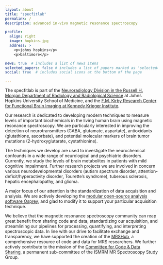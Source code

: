 ```yaml
---
layout: about
title: "specfitlab"
permalink: /
description: advanced in-vivo magnetic resonance spectroscopy

profile:
  align: right
  image: hopkins.jpg
  address: >
    <p>johns hopkins</p>
    <p>baltimore</p>

news: true  # includes a list of news items
selected_papers: false # includes a list of papers marked as "selected={true}"
social: true  # includes social icons at the bottom of the page

---
```


The specfitlab is part of the [Neuroradiology Division in the Russell H. Morgan Department of Radiology and Radiological Science](https://www.hopkinsmedicine.org/radiology/specialties/neuroradiology/) at Johns Hopkins University School of Medicine, and the [F.M. Kirby Research Center for Functional Brain Imaging at Kennedy Krieger Institute](https://www.kennedykrieger.org/kirby-research-center).


Our research is dedicated to developing modern techniques to measure levels of important biochemicals in the living human brain using magnetic resonance spectroscopy. We are particularly interested in improving the detection of neurotransmitters (GABA, glutamate, aspartate), antioxidants (glutathione, ascorbate), and potential molecular markers of brain tumor mutations (2-hydroxyglutarate, cystathionine).


The techniques we develop are used to investigate the neurochemical confounds in a wide range of neurological and psychiatric disorders. Currently, we study the levels of brain metabolites in patients with mild cognitive impairment. Further research projects we are involved in concern various neurodevelopmental disorders (autism spectrum disorder, attention-deficit/hyperactivity disorder, Tourette’s syndrome), tuberous sclerosis, hepatic encephalopathy, and glioma.

A major focus of our attention is the standardization of data acquisition and analysis. We are actively developing the [modular open-source analysis software Osprey](/projects/project-osprey/), and glad to modify it to support your particular acquisition technique.

We believe that the magnetic resonance spectroscopy community can reap great benefit from sharing code and data, standardizing our acquisition, and streamlining our pipelines for processing, quantifying, and interpreting spectroscopic data. In line with our drive to facilitate exchange and transparency, we have supported the creation of the [MRSHub](https://mrshub.org), a comprehensive resource of code and data for MRS researchers. We further actively contribute to the mission of the [Committee for Code & Data Sharing](https://mrshub.org/about_committee/), a permanent sub-committee of the ISMRM MR Spectroscopy Study Group.
